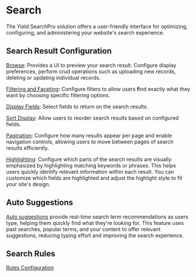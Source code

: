 # Search

The Yield SearchPro solution offers a user-friendly interface for optimizing, configuring, and administering your website's search experience.

## Search Result Configuration

[Browse](browse.md): Provides a UI to preview your search result. Configure display preferences, perform crud operations such as uploading new records, deleting or updating individual records.

[Filtering and Faceting](filtering-and-faceting.md)**:** Configure filters to allow users **f**ind exactly what they want by choosing specific filtering options.

[Display Fields](display-fields.md): Select fields to return on the search results.

[Sort Display](sort-display.md): Allow users to reorder search results based on configured fields.

[Pagination](pagination.md): Configure how many results appear per page and enable navigation controls, allowing users to move between pages of search results efficiently.

[Highlighting](highlighting.md): 
Configure which parts of the search results are visually emphasized by highlighting matching keywords or phrases. This helps users quickly identify relevant information within each result. You can customize which fields are highlighted and adjust the highlight style to fit your site's design.

## Auto Suggestions

[Auto suggestions](auto-suggestion.md) provide real-time search term recommendations as users type, helping them quickly find what they're looking for. This feature uses past searches, popular terms, and your content to offer relevant suggestions, reducing typing effort and improving the search experience.

## Search Rules

[Rules Configuration](rules.md)
